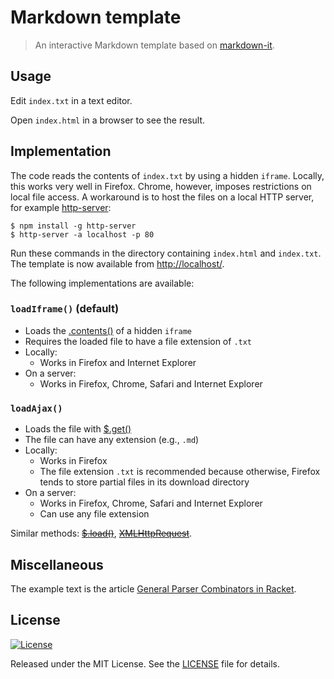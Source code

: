 Markdown template
=================

> An interactive Markdown template based on
> [markdown-it](https://github.com/markdown-it/markdown-it).

Usage
-----

Edit `index.txt` in a text editor.

Open `index.html` in a browser to see the result.

Implementation
--------------

The code reads the contents of `index.txt` by using a hidden `iframe`.
Locally, this works very well in Firefox. Chrome, however, imposes
restrictions on local file access. A workaround is to host the files
on a local HTTP server, for example
[http-server](https://www.npmjs.com/package/http-server):

    $ npm install -g http-server
    $ http-server -a localhost -p 80

Run these commands in the directory containing `index.html` and
`index.txt`. The template is now available from <http://localhost/>.

The following implementations are available:

### `loadIframe()` (default)

-   Loads the
    [.contents()](http://stackoverflow.com/questions/1796619/how-to-access-the-content-of-an-iframe-with-jquery)
    of a hidden `iframe`
-   Requires the loaded file to have a file extension of `.txt`
-   Locally:
    -   Works in Firefox and Internet Explorer
-   On a server:
    -   Works in Firefox, Chrome, Safari and Internet Explorer

### `loadAjax()`

-   Loads the file with [$.get()](https://api.jquery.com/jquery.get/)
-   The file can have any extension (e.g., `.md`)
-   Locally:
    -   Works in Firefox
    -   The file extension `.txt` is recommended because otherwise,
        Firefox tends to store partial files in its download directory
-   On a server:
    -   Works in Firefox, Chrome, Safari and Internet Explorer
    -   Can use any file extension

Similar methods: ~~[$.load()](http://api.jquery.com/load/)~~,
    ~~[XMLHttpRequest](http://stackoverflow.com/questions/14446447/javascript-read-local-text-file)~~.

Miscellaneous
-------------

The example text is the article
[General Parser Combinators in Racket](https://epsil.github.io/gll/).

License
-------

[![License][license-image]][license-url]

Released under the MIT License. See the [LICENSE](LICENSE) file
for details.

[license-image]: https://img.shields.io/npm/l/markdownlint.svg
[license-url]: http://opensource.org/licenses/MIT
